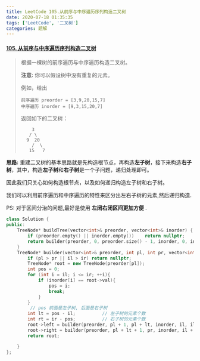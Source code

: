 ```yaml
---
title: LeetCode 105.从前序与中序遍历序列构造二叉树
date: 2020-07-18 01:35:35
tags: ['LeetCode', '二叉树']
categories: 题解
---
```


#### [105. 从前序与中序遍历序列构造二叉树](https://leetcode-cn.com/problems/construct-binary-tree-from-preorder-and-inorder-traversal/)

<!--more-->

> 根据一棵树的前序遍历与中序遍历构造二叉树。
>
> **注意:**
> 你可以假设树中没有重复的元素。
>
> 例如，给出
>
> ```
> 前序遍历 preorder = [3,9,20,15,7]
> 中序遍历 inorder = [9,3,15,20,7]
> ```
>
>  返回如下的二叉树： 
>
> ```
>     3
>    / \
>   9  20
>     /  \
>    15   7
> ```

**思路:** 重建二叉树的基本思路就是先构造根节点，再构造**左子树**，接下来构造**右子树**，其中，构造**左子树**和**右子树**是一个子问题，递归处理即可。

因此我们只关心如何构造根节点，以及如何递归构造左子树和右子树。 

我们可以利用前序遍历和中序遍历的特性来区分出左右子树的元素,然后递归构造.

PS: 对于区间分治的问题,最好是使用   **左闭右闭区间更加方便** .

```C++
class Solution {
public:
    TreeNode* buildTree(vector<int>& preorder, vector<int>& inorder) {
        if (preorder.empty() || inorder.empty())    return nullptr;
        return builder(preorder, 0, preorder.size() - 1, inorder, 0, inorder.size() -1);
    }
    TreeNode* builder(vector<int>& preorder, int pl, int pr, vector<int>& inorder, int il, int ir){
        if (pl > pr || il > ir) return nullptr;
        TreeNode* root = new TreeNode(preorder[pl]);
        int pos = 0;
        for (int i = il; i <= ir; ++i){
            if (inorder[i] == root->val){
                pos = i;
                break;
            }
        }
         // pos 前面是左子树, 后面是右子树
        int lt = pos - il;          // 左子树的元素个数
        int rt = ir - pos;          // 右子树的元素个数
        root->left = builder(preorder, pl + 1, pl + lt, inorder, il, il + lt - 1);
        root->right = builder(preorder, pl + lt + 1, pr, inorder, il + lt + 1, ir);
        return root;

    }
};
```

